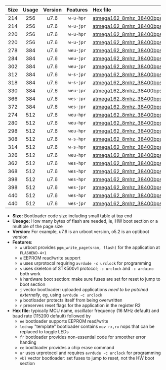|Size|Usage|Version|Features|Hex file|
|:-:|:-:|:-:|:-:|:--|
|214|256|u7.6|`w-u-hpr`|[atmega162_8mhz_38400bps_ur.hex](https://raw.githubusercontent.com/stefanrueger/urboot/main/atmega162_8mhz_38400bps_ur.hex)|
|214|256|u7.6|`w-u-jpr`|[atmega162_8mhz_38400bps_ur_vbl.hex](https://raw.githubusercontent.com/stefanrueger/urboot/main/atmega162_8mhz_38400bps_ur_vbl.hex)|
|220|256|u7.6|`w-u-hpr`|[atmega162_8mhz_38400bps_lednop_ur.hex](https://raw.githubusercontent.com/stefanrueger/urboot/main/atmega162_8mhz_38400bps_lednop_ur.hex)|
|220|256|u7.6|`w-u-jpr`|[atmega162_8mhz_38400bps_lednop_ur_vbl.hex](https://raw.githubusercontent.com/stefanrueger/urboot/main/atmega162_8mhz_38400bps_lednop_ur_vbl.hex)|
|278|384|u7.6|`weu-jpr`|[atmega162_8mhz_38400bps_ee_ur_vbl.hex](https://raw.githubusercontent.com/stefanrueger/urboot/main/atmega162_8mhz_38400bps_ee_ur_vbl.hex)|
|284|384|u7.6|`weu-jpr`|[atmega162_8mhz_38400bps_ee_lednop_ur_vbl.hex](https://raw.githubusercontent.com/stefanrueger/urboot/main/atmega162_8mhz_38400bps_ee_lednop_ur_vbl.hex)|
|302|384|u7.6|`weu-jpr`|[atmega162_8mhz_38400bps_ee_lednop_fr_ur_vbl.hex](https://raw.githubusercontent.com/stefanrueger/urboot/main/atmega162_8mhz_38400bps_ee_lednop_fr_ur_vbl.hex)|
|312|384|u7.6|`w-s-jpr`|[atmega162_8mhz_38400bps_vbl.hex](https://raw.githubusercontent.com/stefanrueger/urboot/main/atmega162_8mhz_38400bps_vbl.hex)|
|318|384|u7.6|`w-s-jpr`|[atmega162_8mhz_38400bps_lednop_vbl.hex](https://raw.githubusercontent.com/stefanrueger/urboot/main/atmega162_8mhz_38400bps_lednop_vbl.hex)|
|330|384|u7.6|`weu-jpr`|[atmega162_8mhz_38400bps_ee_lednop_fr_ce_ur_vbl.hex](https://raw.githubusercontent.com/stefanrueger/urboot/main/atmega162_8mhz_38400bps_ee_lednop_fr_ce_ur_vbl.hex)|
|366|384|u7.6|`wes-jpr`|[atmega162_8mhz_38400bps_ee_vbl.hex](https://raw.githubusercontent.com/stefanrueger/urboot/main/atmega162_8mhz_38400bps_ee_vbl.hex)|
|372|384|u7.6|`wes-jpr`|[atmega162_8mhz_38400bps_ee_lednop_vbl.hex](https://raw.githubusercontent.com/stefanrueger/urboot/main/atmega162_8mhz_38400bps_ee_lednop_vbl.hex)|
|274|512|u7.6|`weu-hpr`|[atmega162_8mhz_38400bps_ee_ur.hex](https://raw.githubusercontent.com/stefanrueger/urboot/main/atmega162_8mhz_38400bps_ee_ur.hex)|
|280|512|u7.6|`weu-hpr`|[atmega162_8mhz_38400bps_ee_lednop_ur.hex](https://raw.githubusercontent.com/stefanrueger/urboot/main/atmega162_8mhz_38400bps_ee_lednop_ur.hex)|
|298|512|u7.6|`weu-hpr`|[atmega162_8mhz_38400bps_ee_lednop_fr_ur.hex](https://raw.githubusercontent.com/stefanrueger/urboot/main/atmega162_8mhz_38400bps_ee_lednop_fr_ur.hex)|
|308|512|u7.6|`w-s-hpr`|[atmega162_8mhz_38400bps.hex](https://raw.githubusercontent.com/stefanrueger/urboot/main/atmega162_8mhz_38400bps.hex)|
|314|512|u7.6|`w-s-hpr`|[atmega162_8mhz_38400bps_lednop.hex](https://raw.githubusercontent.com/stefanrueger/urboot/main/atmega162_8mhz_38400bps_lednop.hex)|
|326|512|u7.6|`weu-hpr`|[atmega162_8mhz_38400bps_ee_lednop_fr_ce_ur.hex](https://raw.githubusercontent.com/stefanrueger/urboot/main/atmega162_8mhz_38400bps_ee_lednop_fr_ce_ur.hex)|
|362|512|u7.6|`wes-hpr`|[atmega162_8mhz_38400bps_ee.hex](https://raw.githubusercontent.com/stefanrueger/urboot/main/atmega162_8mhz_38400bps_ee.hex)|
|368|512|u7.6|`wes-hpr`|[atmega162_8mhz_38400bps_ee_lednop.hex](https://raw.githubusercontent.com/stefanrueger/urboot/main/atmega162_8mhz_38400bps_ee_lednop.hex)|
|398|512|u7.6|`wes-hpr`|[atmega162_8mhz_38400bps_ee_lednop_fr.hex](https://raw.githubusercontent.com/stefanrueger/urboot/main/atmega162_8mhz_38400bps_ee_lednop_fr.hex)|
|398|512|u7.6|`wes-jpr`|[atmega162_8mhz_38400bps_ee_lednop_fr_vbl.hex](https://raw.githubusercontent.com/stefanrueger/urboot/main/atmega162_8mhz_38400bps_ee_lednop_fr_vbl.hex)|
|440|512|u7.6|`wes-hpr`|[atmega162_8mhz_38400bps_ee_lednop_fr_ce.hex](https://raw.githubusercontent.com/stefanrueger/urboot/main/atmega162_8mhz_38400bps_ee_lednop_fr_ce.hex)|
|440|512|u7.6|`wes-jpr`|[atmega162_8mhz_38400bps_ee_lednop_fr_ce_vbl.hex](https://raw.githubusercontent.com/stefanrueger/urboot/main/atmega162_8mhz_38400bps_ee_lednop_fr_ce_vbl.hex)|

- **Size:** Bootloader code size including small table at top end
- **Useage:** How many bytes of flash are needed, ie, HW boot section or a multiple of the page size
- **Version:** For example, u7.6 is an urboot version, o5.2 is an optiboot version
- **Features:**
  + `w` urboot provides `pgm_write_page(sram, flash)` for the application at `FLASHEND-4+1`
  + `e` EEPROM read/write support
  + `u` uses urprotocol requiring `avrdude -c urclock` for programming
  + `s` uses skeleton of STK500v1 protocol; `-c urclock` and `-c arduino` both work
  + `h` hardware boot section: make sure fuses are set for reset to jump to boot section
  + `j` vector bootloader: uploaded applications *need to be patched externally*, eg, using `avrdude -c urclock`
  + `p` bootloader protects itself from being overwritten
  + `r` preserves reset flags for the application in the register R2
- **Hex file:** typically MCU name, oscillator frequency (16 MHz default) and baud rate (115200 default) followed by
  + `ee` bootloader supports EEPROM read/write
  + `lednop` "template" bootloader contains `mov rx,rx` nops that can be replaced to toggle LEDs
  + `fr` bootloader provides non-essential code for smoother error handing
  + `ce` bootloader provides a chip erase command
  + `ur` uses urprotocol and requires `avrdude -c urclock` for programming
  + `vbl` vector bootloader: set fuses to jump to reset, not the HW boot section

